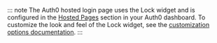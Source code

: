 ::: note
The Auth0 hosted login page uses the Lock widget and is configured in the [Hosted Pages](${manage_url}/#/login_page) section in your Auth0 dashboard. To customize the look and feel of the Lock widget, see the [customization options documentation](/libraries/lock/v10/customization).
:::
